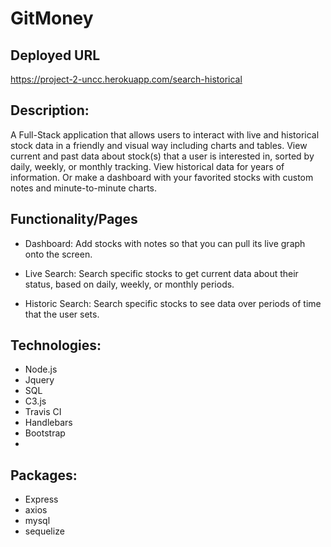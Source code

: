 # GitMoney

## Deployed URL
https://project-2-uncc.herokuapp.com/search-historical

## Description:
A Full-Stack application that allows users to interact with live and historical stock data in a friendly and visual way including charts and tables. View current and past data about stock(s) that a user is interested in, sorted by daily, weekly, or monthly tracking. View historical data for years of information. Or make a dashboard with your favorited stocks with custom notes and minute-to-minute charts.

## Functionality/Pages

- Dashboard: Add stocks with notes so that you can pull its live graph onto the screen.

- Live Search: Search specific stocks to get current data about their status, based on daily, weekly, or monthly periods.

- Historic Search: Search specific stocks to see data over periods of time that the user sets.


## Technologies:
- Node.js
- Jquery
- SQL
- C3.js
- Travis CI
- Handlebars
- Bootstrap
- 

## Packages:
- Express
- axios
- mysql
- sequelize
